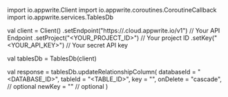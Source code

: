 import io.appwrite.Client
import io.appwrite.coroutines.CoroutineCallback
import io.appwrite.services.TablesDb

val client = Client()
    .setEndpoint("https://<REGION>.cloud.appwrite.io/v1") // Your API Endpoint
    .setProject("<YOUR_PROJECT_ID>") // Your project ID
    .setKey("<YOUR_API_KEY>") // Your secret API key

val tablesDb = TablesDb(client)

val response = tablesDb.updateRelationshipColumn(
    databaseId = "<DATABASE_ID>",
    tableId = "<TABLE_ID>",
    key = "",
    onDelete = "cascade", // optional
    newKey = "" // optional
)

